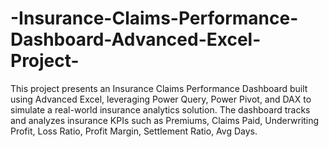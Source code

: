 # -Insurance-Claims-Performance-Dashboard-Advanced-Excel-Project-
This project presents an Insurance Claims Performance Dashboard built using Advanced Excel, leveraging Power Query, Power Pivot, and DAX to simulate a real-world insurance analytics solution. The dashboard tracks and analyzes insurance KPIs such as Premiums, Claims Paid, Underwriting Profit, Loss Ratio, Profit Margin, Settlement Ratio, Avg Days.
